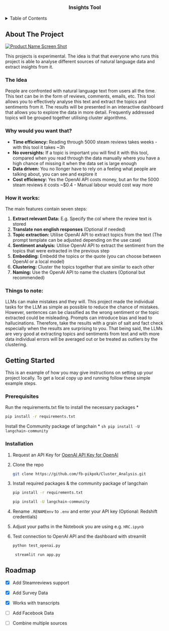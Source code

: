 <br />
<div align="center">


  <h3 align="center">Insights Tool</h3>

</div>



<!-- TABLE OF CONTENTS -->
<details>
  <summary>Table of Contents</summary>
  <ol>
    <li>
      <a href="#about-the-project">About The Project</a>
      <ul>
        <li><a href="#the idea">The idea</a></li>
        <li><a href="#why-would-you-want-that">Why would you want that?</a></li>
        <li><a href="#how-it-works">How it works</a></li>
      </ul>
    </li>
    <li>
      <a href="#getting-started">Getting Started</a>
      <ul>
        <li><a href="#prerequisites">Prerequisites</a></li>
        <li><a href="#installation">Installation</a></li>
      </ul>
    </li>
    <li><a href="#usage">Usage</a></li>
    <li><a href="#roadmap">Roadmap</a></li>
  </ol>
</details>



<!-- ABOUT THE PROJECT -->
## About The Project

[![Product Name Screen Shot][product-screenshot]](https://example.com)

This projects is experimental. The idea is that that everyone who runs this project is able to analyse different sources
of natural language data and extract insights from it.


### The Idea
People are confronted with natural language text from users all the time. This text can be in the form of reviews, comments, emails, etc.
This tool allows you to effectively analyse this text and extract the topics and sentiments from it. 
The results will be presented in an interactive dashboard that allows you to explore the data in more detail.
Frequently addressed topics will be grouped together utilising cluster algorithms.


### Why would you want that?
* **Time efficiency:** Reading through 5000 steam reviews takes weeks - with this tool it takes ~3h
* **No oversights:** If a topic is important you will find it with this tool, compared when you read through the data manually where you have a high chance of missing it when the data set is large enough
* **Data driven:** You no llonger have to rely on a feeling what people are talking about, you can see and explore it
* **Cost efficiency:** Yes the OpenAI API costs money, but an for the 5000 steam reviews it costs ~$0.4 - Manual labour would cost way more


### How it works:
The main features contain seven steps:
1. **Extract relevant Data:** E.g. Specify the col where the review text is stored
2. **Translate non english responses** (Optional if needed)
3. **Topic extraction:** Utilise OpenAI API to extract topics from the text (The prompt template can be adjusted depending on the use case)
4. **Sentiment analysis:** Utilise OpenAI API to extract the sentiment from the topics that were extracted in the previous step
5. **Embedding:** Embedd the topics or the quote (you can choose between OpenAI or a local model)
6. **Clustering:** Cluster the topics together that are similar to each other
7. **Naming:** Use the OpenAI API to name the clusters (Optional but recommended)



### Things to note:
LLMs can make mistakes and they will. This project made the individual tasks for the LLM as simple as possible to reduce the chance of mistakes. 
However, sentences can be classified as the wrong sentiment or the topic extracted could be misleading. Prompts can introduce bias and lead to hallucinations.
Therefore, take the results with a grain of salt and fact check especially when the results are surprising to you.
That being said, the LLMs are very good at extracting topics and sentiments from text and with more data individual errors will be averaged out or be treated as outliers by the clustering.



<!-- GETTING STARTED -->
## Getting Started

This is an example of how you may give instructions on setting up your project locally.
To get a local copy up and running follow these simple example steps.

### Prerequisites

Run the requirements.txt file to install the necessary packages
*
  ```sh
  pip install -r requirements.txt
  ```

Install the Community package of langchain
*
    ```sh
    pip install -U langchain-community
    ```

### Installation


1. Request an API Key for [OpenAI API Key for OpenAI](https://platform.openai.com/api-keys)
2. Clone the repo
   ```sh
   git clone https://github.com/fb-pikpok/Cluster_Analysis.git
   ```
3. Install required packages & the community package of langchain
      ```sh
      pip install -r requirements.txt
      ```
      ```sh
      pip install -U langchain-community
      ```
4. Rename `.RENAMEenv` to `.env` and enter your API key (Optional: Redshift credentials)

5. Adjust your paths in the Notebook you are using e.g. `HRC.ipynb`
6. Test connection to OpenAI API and the dashboard with streamlit
      ```sh
      python test_openai.py
      ```
   ```sh
    streamlit run app.py
    ```





<!-- ROADMAP -->
## Roadmap

- [x] Add Steamreviews support
- [x] Add Survey Data
- [x] Works with transcripts
- [ ] Add Facebook Data
- [ ] Combine multiple sources




<!-- MARKDOWN LINKS & IMAGES -->
<!-- https://www.markdownguide.org/basic-syntax/#reference-style-links -->
[contributors-shield]: https://img.shields.io/github/contributors/othneildrew/Best-README-Template.svg?style=for-the-badge
[contributors-url]: https://github.com/othneildrew/Best-README-Template/graphs/contributors
[forks-shield]: https://img.shields.io/github/forks/othneildrew/Best-README-Template.svg?style=for-the-badge
[forks-url]: https://github.com/othneildrew/Best-README-Template/network/members
[stars-shield]: https://img.shields.io/github/stars/othneildrew/Best-README-Template.svg?style=for-the-badge
[stars-url]: https://github.com/othneildrew/Best-README-Template/stargazers
[issues-shield]: https://img.shields.io/github/issues/othneildrew/Best-README-Template.svg?style=for-the-badge
[issues-url]: https://github.com/othneildrew/Best-README-Template/issues
[license-shield]: https://img.shields.io/github/license/othneildrew/Best-README-Template.svg?style=for-the-badge
[license-url]: https://github.com/othneildrew/Best-README-Template/blob/master/LICENSE.txt
[linkedin-shield]: https://img.shields.io/badge/-LinkedIn-black.svg?style=for-the-badge&logo=linkedin&colorB=555
[linkedin-url]: https://linkedin.com/in/othneildrew
[product-screenshot]: images/screenshot.png
[Next.js]: https://img.shields.io/badge/next.js-000000?style=for-the-badge&logo=nextdotjs&logoColor=white
[Next-url]: https://nextjs.org/
[React.js]: https://img.shields.io/badge/React-20232A?style=for-the-badge&logo=react&logoColor=61DAFB
[React-url]: https://reactjs.org/
[Vue.js]: https://img.shields.io/badge/Vue.js-35495E?style=for-the-badge&logo=vuedotjs&logoColor=4FC08D
[Vue-url]: https://vuejs.org/
[Angular.io]: https://img.shields.io/badge/Angular-DD0031?style=for-the-badge&logo=angular&logoColor=white
[Angular-url]: https://angular.io/
[Svelte.dev]: https://img.shields.io/badge/Svelte-4A4A55?style=for-the-badge&logo=svelte&logoColor=FF3E00
[Svelte-url]: https://svelte.dev/
[Laravel.com]: https://img.shields.io/badge/Laravel-FF2D20?style=for-the-badge&logo=laravel&logoColor=white
[Laravel-url]: https://laravel.com
[Bootstrap.com]: https://img.shields.io/badge/Bootstrap-563D7C?style=for-the-badge&logo=bootstrap&logoColor=white
[Bootstrap-url]: https://getbootstrap.com
[JQuery.com]: https://img.shields.io/badge/jQuery-0769AD?style=for-the-badge&logo=jquery&logoColor=white
[JQuery-url]: https://jquery.com 
